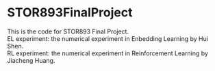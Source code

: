 # STOR893FinalProject
This is the code for STOR893 Final Project.\
EL experiment: the numerical experiment in Enbedding Learning by Hui Shen.\
RL experiment: the numerical experiment in Reinforcement Learning by Jiacheng Huang.
